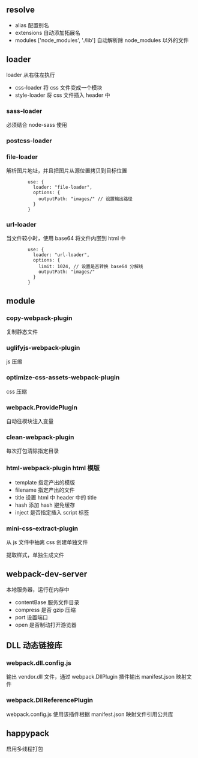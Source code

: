 ## resolve

- alias 配置别名
- extensions 自动添加拓展名
- modules ['node_modules', './lib'] 自动解析除 node_modules 以外的文件

## loader

loader 从右往左执行

- css-loader 将 css 文件变成一个模块
- style-loader 将 css 文件插入 header 中

### sass-loader

必须结合 node-sass 使用

### postcss-loader

### file-loader

解析图片地址，并且把图片从源位置拷贝到目标位置

```
        use: {
          loader: "file-loader",
          options: {
            outputPath: "images/" // 设置输出路径
          }
        }
```

### url-loader

当文件较小时，使用 base64 将文件内嵌到 html 中

```
        use: {
          loader: "url-loader",
          options: {
            limit: 1024, // 设置是否转换 base64 分解线
            outputPath: "images/"
          }
        }
```

## module

### copy-webpack-plugin

复制静态文件

### uglifyjs-webpack-plugin

js 压缩

### optimize-css-assets-webpack-plugin

css 压缩

### webpack.ProvidePlugin

自动往模块注入变量

### clean-webpack-plugin

每次打包清除指定目录

### html-webpack-plugin html 模版

- template 指定产出的模版
- filename 指定产出的文件
- title 设置 html 中 header 中的 title
- hash 添加 hash 避免缓存
- inject 是否指定插入 script 标签

### mini-css-extract-plugin

从 js 文件中抽离 css 创建单独文件

提取样式，单独生成文件

## webpack-dev-server

本地服务器，运行在内存中

- contentBase 服务文件目录
- compress 是否 gzip 压缩
- port 设置端口
- open 是否制动打开游览器

## DLL 动态链接库

### webpack.dll.config.js

输出 vendor.dll 文件，通过 webpack.DllPlugin 插件输出 manifest.json 映射文件

### webpack.DllReferencePlugin

webpack.config.js 使用该插件根据 manifest.json 映射文件引用公共库

## happypack

启用多线程打包
